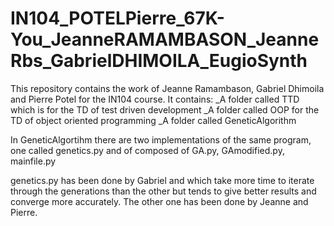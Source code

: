 # IN104_POTELPierre_67K-You_JeanneRAMAMBASON_JeanneRbs_GabrielDHIMOILA_EugioSynth

This repository contains the work of Jeanne Ramambason, Gabriel Dhimoila and Pierre Potel for the IN104 course. It contains:
_A folder called TTD which is for the TD of test driven development
_A folder called OOP for the TD of object oriented programming
_A folder called GeneticAlgorithm

In GeneticAlgortihm there are two implementations of the same program, one called genetics.py and of composed of GA.py, GAmodified.py, mainfile.py

genetics.py has been done by Gabriel and which take more time to iterate through the generations than the other but tends to give better results and converge more accurately. The other one has been done by Jeanne and Pierre.
